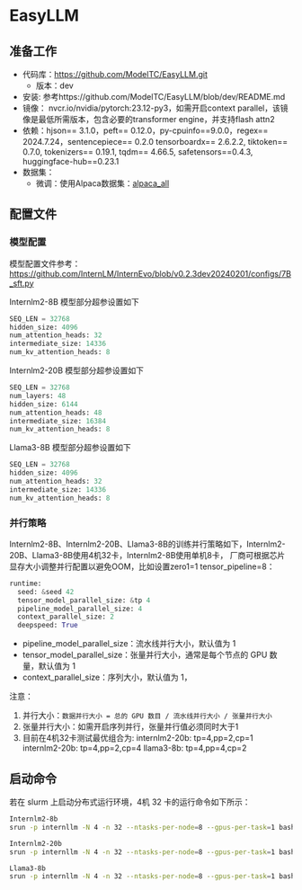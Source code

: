 # EasyLLM

## 准备工作

- 代码库：https://github.com/ModelTC/EasyLLM.git
  - 版本：dev
- 安装: 参考https://github.com/ModelTC/EasyLLM/blob/dev/README.md
- 镜像：
  nvcr.io/nvidia/pytorch:23.12-py3，如需开启context parallel，该镜像是最低所需版本，包含必要的transformer engine，并支持flash attn2
- 依赖：hjson== 3.1.0，peft== 0.12.0，py-cpuinfo==9.0.0，regex== 2024.7.24，sentencepiece== 0.2.0
  tensorboardx== 2.6.2.2, tiktoken== 0.7.0, tokenizers== 0.19.1, tqdm== 4.66.5, safetensors==0.4.3, huggingface-hub==0.23.1
- 数据集：
  - 微调：使用Alpaca数据集：[alpaca_all](alpaca_all.json)

## 配置文件

### 模型配置

模型配置文件参考：https://github.com/InternLM/InternEvo/blob/v0.2.3dev20240201/configs/7B_sft.py

Internlm2-8B 模型部分超参设置如下
```python
SEQ_LEN = 32768
hidden_size: 4096
num_attention_heads: 32
intermediate_size: 14336
num_kv_attention_heads: 8
```

Internlm2-20B 模型部分超参设置如下
```python
SEQ_LEN = 32768
num_layers: 48
hidden_size: 6144
num_attention_heads: 48
intermediate_size: 16384
num_kv_attention_heads: 8
```

Llama3-8B 模型部分超参设置如下
```python
SEQ_LEN = 32768
hidden_size: 4096
num_attention_heads: 32
intermediate_size: 14336
num_kv_attention_heads: 8
```

### 并行策略

Internlm2-8B、Internlm2-20B、Llama3-8B的训练并行策略如下，Internlm2-20B、Llama3-8B使用4机32卡，Internlm2-8B使用单机8卡，
厂商可根据芯片显存大小调整并行配置以避免OOM，比如设置zero1=1 tensor_pipeline=8：

```python
runtime:
  seed: &seed 42
  tensor_model_parallel_size: &tp 4
  pipeline_model_parallel_size: 4
  context_parallel_size: 2
  deepspeed: True
```

- pipeline_model_parallel_size：流水线并行大小，默认值为 1
- tensor_model_parallel_size：张量并行大小，通常是每个节点的 GPU 数量，默认值为 1
- context_parallel_size：序列大小，默认值为 1，

注意：

1. 并行大小：`数据并行大小 = 总的 GPU 数目 / 流水线并行大小 / 张量并行大小`
2. 张量并行大小：如需开启序列并行，张量并行值必须同时大于1
3. 目前在4机32卡测试最优组合为:
    internlm2-20b: tp=4,pp=2,cp=1
    internlm2-20b: tp=4,pp=2,cp=4
    llama3-8b: tp=4,pp=4,cp=2

## 启动命令

若在 slurm 上启动分布式运行环境，4机 32 卡的运行命令如下所示：

```bash
Internlm2-8b
srun -p internllm -N 4 -n 32 --ntasks-per-node=8 --gpus-per-task=1 bash mg_train_a800.sh internlm2-8b

Internlm2-20b
srun -p internllm -N 4 -n 32 --ntasks-per-node=8 --gpus-per-task=1 bash mg_train_a800.sh internlm2-20b

Llama3-8b
srun -p internllm -N 4 -n 32 --ntasks-per-node=8 --gpus-per-task=1 bash mg_train_a800.sh llama_8b_sft
```
